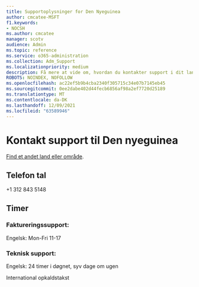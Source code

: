 ```yaml
---
title: Supportoplysninger for Den Nyeguinea
author: cmcatee-MSFT
f1.keywords:
- NOCSH
ms.author: cmcatee
manager: scotv
audience: Admin
ms.topic: reference
ms.service: o365-administration
ms.collection: Adm_Support
ms.localizationpriority: medium
description: Få mere at vide om, hvordan du kontakter support i dit land eller område.
ROBOTS: NOINDEX, NOFOLLOW
ms.openlocfilehash: ac22ef5b9b4cba2340f305715c34e07b7145eb45
ms.sourcegitcommit: 0ee2dabe402d44fecb6856af98a2ef7720d25189
ms.translationtype: MT
ms.contentlocale: da-DK
ms.lasthandoff: 12/09/2021
ms.locfileid: "63589946"
---
```

# <a name="contact-support-for-papua-new-guinea"></a>Kontakt support til Den nyeguinea

[Find et andet land eller område](../get-help-support.md).

## <a name="phone-number"></a>Telefon tal
+1 312 843 5148

## <a name="hours"></a>Timer
### <a name="billing-support"></a>Faktureringssupport:

Engelsk: Mon-Fri 11-17

### <a name="technical-support"></a>Teknisk support:

Engelsk: 24 timer i døgnet, syv dage om ugen

International opkaldstakst
